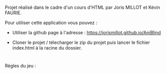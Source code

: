 Projet réalisé dans le cadre d'un cours d'HTML par Joris MILLOT et Kévin FAURIE.

Pour utiliser cette application vous pouvez : 

- Utiliser la github page à l'adresse : https://jorismillot.github.io/AniBlind

- Cloner le projet / télecharger le zip du projet puis lancer le fichier index.html à la racine du dossier.

# 

Régles du jeu :
